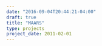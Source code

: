 ```yaml
---
date: "2016-09-04T20:44:21-04:00"
draft: true
title: "MAARS"
type: projects
project_date: 2011-02-01
---
```



